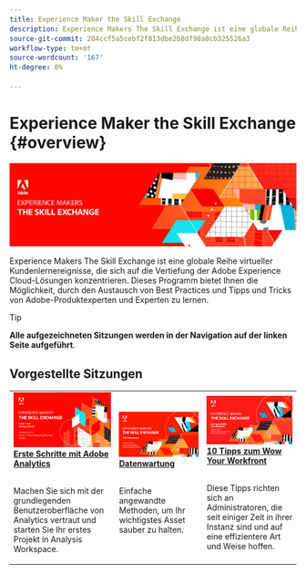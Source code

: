 ```yaml
---
title: Experience Maker the Skill Exchange
description: Experience Makers The Skill Exchange ist eine globale Reihe virtueller Kundenlernereignisse, die sich auf die Vertiefung der Adobe Experience Cloud-Lösungen konzentrieren.
source-git-commit: 284ccf5a5cebf2f813dbe2b8df98a8cb325526a3
workflow-type: tm+mt
source-wordcount: '167'
ht-degree: 0%

---
```


# Experience Maker the Skill Exchange {#overview}

<img alt="Experience Maker the Skill Exchange" src="./assets/skill-exchange.png" />

Experience Makers The Skill Exchange ist eine globale Reihe virtueller Kundenlernereignisse, die sich auf die Vertiefung der Adobe Experience Cloud-Lösungen konzentrieren. Dieses Programm bietet Ihnen die Möglichkeit, durch den Austausch von Best Practices und Tipps und Tricks von Adobe-Produktexperten und Experten zu lernen.

>[!TIP]
>
>**Alle aufgezeichneten Sitzungen werden in der Navigation auf der linken Seite aufgeführt**.

<div id="recs-overview-body-1"></div>
<div id="recs-overview-body-2"></div>
<div id="recs-overview-body-3"></div>
<div id="recs-overview-body-4"></div>
<div id="recs-overview-body-5"></div>
<div id="recs-overview-body-6"></div>

<div id="past-events">


</div>

## Vorgestellte Sitzungen

<table>
  <tr>
   <td>
      <a href="analytics/jun2021/getting-started.md">
      <img alt="Analytics - Erste Schritte" src="./assets/analytics-getting-started.png"/>
      </a>
      <div>
         <a href="analytics/jun2021/getting-started.md"><strong>Erste Schritte mit Adobe Analytics</strong></a>
<!----         <br/><em>foo</em> --->
      </div>
      <p>
        <br/>
         Machen Sie sich mit der grundlegenden Benutzeroberfläche von Analytics vertraut und starten Sie Ihr erstes Projekt in Analysis Workspace.
      </p>
    </td>
   <td>
      <a href="marketo/feb2022/data-maintenance.md">
      <img alt="Datenwartung" src="./assets/data-maintenance.png"/>
      </a>
      <div>
         <a href="marketo/feb2022/data-maintenance.md"><strong>Datenwartung</strong></a>
<!----         <br/><em>foo</em> --->
      </div>
      <p>
        <br/>
         Einfache angewandte Methoden, um Ihr wichtigstes Asset sauber zu halten.
      </p>
    </td>
   <td>
      <a href="workfront/apr2022/ten-tips.md">
      <img alt="10 Tipps zum Wow Your Workfront" src="./assets/workfront-10-tips.png"/>
      </a>
      <div>
         <a href="workfront/apr2022/ten-tips.md"><strong>10 Tipps zum Wow Your Workfront</strong></a>
<!----         <br/><em>foo</em> --->
      </div>
      <p>
        <br/>
         Diese Tipps richten sich an Administratoren, die seit einiger Zeit in ihrer Instanz sind und auf eine effizientere Art und Weise hoffen.
      </p>
    </td>
  </tr>
</table>
